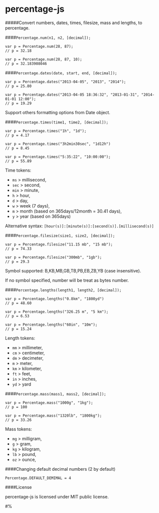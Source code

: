 percentage-js
=============

#####Convert numbers, dates, times, filesize, mass and lengths, to percentage.

####`Percentage.num(n1, n2, [decimal]);`

    var p = Percentage.num(28, 87);
    // p = 32.18

    var p = Percentage.num(28, 87, 10);
    // p = 32.183908046


####`Percentage.dates(date, start, end, [decimal]);`

    var p = Percentage.dates("2013-04-05", "2013", "2014");
    // p = 25.80

    var p = Percentage.dates("2013-04-05 18:36:32", "2013-01-31", "2014-01-01 12:00");
    // p = 19.29

Support others formatting options from Date object.

####`Percentage.times(time1, time2, [decimal]);`

    var p = Percentage.times("1h", "1d");
    // p = 4.17

    var p = Percentage.times("3h2min30sec", "1d12h")
    // p = 8.45

    var p = Percentage.times("5:35:22", "10:00:00");
    // p = 55.89

Time tokens:
- `ms`  > millisecond,
- `sec` > second,
- `min` > minute,
- `h`   > hour,
- `d`   > day,
- `w`   > week (7 days),
- `m`   > month (based on 365days/12month = 30.41 days),
- `y`   > year (based on 365days)

Alternative syntax:
`[hour(s)]:[minute(s)]:[second(s)].[millisecond(s)]`


####`Percentage.filesize(size1, size2, [decimal]);`

    var p = Percentage.filesize("11.15 mb", "15 mb");
    // p = 74.33

    var p = Percentage.filesize("300mb", "1gb");
    // p = 29.3

Symbol supported: B,KB,MB,GB,TB,PB,EB,ZB,YB (case insensitive).

If no symbol specified, number will be treat as bytes number.

####`Percentage.lengths(length1, length2, [decimal]);`

    var p = Percentage.lengths("0.8km", "1800yd")
    // p = 48.60

    var p = Percentage.lengths("326.25 m", "5 km");
    // p = 6.53

    var p = Percentage.lengths("60in", "10m");
    // p = 15.24

Length tokens:

- `mm`  > millimeter,
- `cm`  > centimeter,
- `dm`  > decimeter,
- `m`   > meter,
- `km`  > kilometer,
- `ft`  > feet,
- `in`  > inches,
- `yd`  > yard


####`Percentage.mass(mass1, mass2, [decimal]);`

    var p = Percentage.mass("1000g", "1kg");
    // p = 100

    var p = Percentage.mass("1320lb", "1800kg");
    // p = 33.26

Mass tokens:

- `mg`  > milligram,
- `g`   > gram,
- `kg`  > kilogram,
- `lb`  > pound,
- `oz`  > ounce,


####Changing default decimal numbers (2 by default)

    Percentage.DEFAULT_DEMIMAL = 4


####License

percentage-js is licensed under MIT public license.


#%
